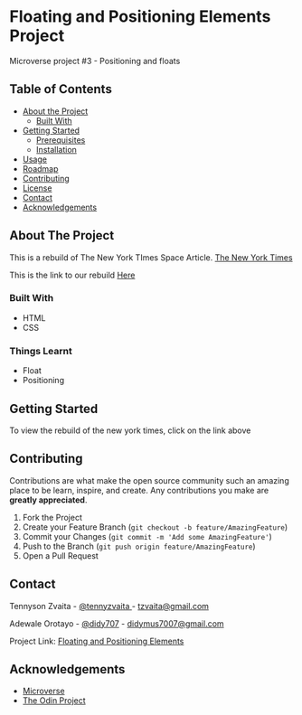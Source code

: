 # Floating and Positioning Elements Project
Microverse project #3 - Positioning and floats

## Table of Contents

* [About the Project](#about-the-project)
  * [Built With](#built-with)
* [Getting Started](#getting-started)
  * [Prerequisites](#prerequisites)
  * [Installation](#installation)
* [Usage](#usage)
* [Roadmap](#roadmap)
* [Contributing](#contributing)
* [License](#license)
* [Contact](#contact)
* [Acknowledgements](#acknowledgements)



<!-- ABOUT THE PROJECT -->
## About The Project

This is a rebuild of The New York TImes Space Article.
[The New York Times](https://www.nytimes.com/2014/03/18/science/space/detection-of-waves-in-space-buttresses-landmark-theory-of-big-bang.html?_r=0)

This is the link to our rebuild [Here]()


### Built With

* HTML
* CSS

### Things Learnt

* Float
* Positioning


<!-- GETTING STARTED -->
## Getting Started

To view the rebuild of the new york times, click on the link above


<!-- CONTRIBUTING -->
## Contributing

Contributions are what make the open source community such an amazing place to be learn, inspire, and create. Any contributions you make are **greatly appreciated**.

1. Fork the Project
2. Create your Feature Branch (`git checkout -b feature/AmazingFeature`)
3. Commit your Changes (`git commit -m 'Add some AmazingFeature'`)
4. Push to the Branch (`git push origin feature/AmazingFeature`)
5. Open a Pull Request


<!-- CONTACT -->
## Contact

Tennyson Zvaita - [@tennyzvaita
](https://twitter.com/tennyzvaita) - tzvaita@gmail.com

Adewale Orotayo - [@didy707](https://twitter.com/didy707) - didymus7007@gmail.com

Project Link: [Floating and Positioning Elements](https://raw.githack.com/tzvaita/Floating-elements/content/index.html)



<!-- ACKNOWLEDGEMENTS -->
## Acknowledgements
* [Microverse](https://www.microverse.org/)
* [The Odin Project](https://www.theodinproject.com/)

